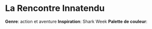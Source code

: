 # La Rencontre Innatendu

**Genre**: action et aventure
**Inspiration**: Shark Week
**Palette de couleur**:
